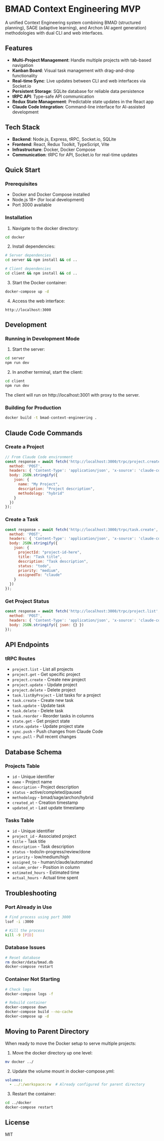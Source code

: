 # BMAD Context Engineering MVP

A unified Context Engineering system combining BMAD (structured planning), SAGE (adaptive learning), and Archon (AI agent generation) methodologies with dual CLI and web interfaces.

## Features

- **Multi-Project Management**: Handle multiple projects with tab-based navigation
- **Kanban Board**: Visual task management with drag-and-drop functionality
- **Real-time Sync**: Live updates between CLI and web interfaces via Socket.io
- **Persistent Storage**: SQLite database for reliable data persistence
- **tRPC API**: Type-safe API communication
- **Redux State Management**: Predictable state updates in the React app
- **Claude Code Integration**: Command-line interface for AI-assisted development

## Tech Stack

- **Backend**: Node.js, Express, tRPC, Socket.io, SQLite
- **Frontend**: React, Redux Toolkit, TypeScript, Vite
- **Infrastructure**: Docker, Docker Compose
- **Communication**: tRPC for API, Socket.io for real-time updates

## Quick Start

### Prerequisites

- Docker and Docker Compose installed
- Node.js 18+ (for local development)
- Port 3000 available

### Installation

1. Navigate to the docker directory:
```bash
cd docker
```

2. Install dependencies:
```bash
# Server dependencies
cd server && npm install && cd ..

# Client dependencies  
cd client && npm install && cd ..
```

3. Start the Docker container:
```bash
docker-compose up -d
```

4. Access the web interface:
```
http://localhost:3000
```

## Development

### Running in Development Mode

1. Start the server:
```bash
cd server
npm run dev
```

2. In another terminal, start the client:
```bash
cd client
npm run dev
```

The client will run on http://localhost:3001 with proxy to the server.

### Building for Production

```bash
docker build -t bmad-context-engineering .
```

## Claude Code Commands

### Create a Project
```javascript
// From Claude Code environment
const response = await fetch('http://localhost:3000/trpc/project.create', {
  method: 'POST',
  headers: { 'Content-Type': 'application/json', 'x-source': 'claude-code' },
  body: JSON.stringify({
    json: {
      name: "My Project",
      description: "Project description",
      methodology: "hybrid"
    }
  })
});
```

### Create a Task
```javascript
const response = await fetch('http://localhost:3000/trpc/task.create', {
  method: 'POST',
  headers: { 'Content-Type': 'application/json', 'x-source': 'claude-code' },
  body: JSON.stringify({
    json: {
      projectId: "project-id-here",
      title: "Task title",
      description: "Task description",
      status: "todo",
      priority: "medium",
      assignedTo: "claude"
    }
  })
});
```

### Get Project Status
```javascript
const response = await fetch('http://localhost:3000/trpc/project.list', {
  method: 'POST',
  headers: { 'Content-Type': 'application/json', 'x-source': 'claude-code' },
  body: JSON.stringify({ json: {} })
});
```

## API Endpoints

### tRPC Routes

- `project.list` - List all projects
- `project.get` - Get specific project
- `project.create` - Create new project
- `project.update` - Update project
- `project.delete` - Delete project
- `task.listByProject` - List tasks for a project
- `task.create` - Create new task
- `task.update` - Update task
- `task.delete` - Delete task
- `task.reorder` - Reorder tasks in columns
- `state.get` - Get project state
- `state.update` - Update project state
- `sync.push` - Push changes from Claude Code
- `sync.pull` - Pull recent changes

## Database Schema

### Projects Table
- `id` - Unique identifier
- `name` - Project name
- `description` - Project description
- `status` - active/completed/paused
- `methodology` - bmad/sage/archon/hybrid
- `created_at` - Creation timestamp
- `updated_at` - Last update timestamp

### Tasks Table
- `id` - Unique identifier
- `project_id` - Associated project
- `title` - Task title
- `description` - Task description
- `status` - todo/in-progress/review/done
- `priority` - low/medium/high
- `assigned_to` - human/claude/automated
- `column_order` - Position in column
- `estimated_hours` - Estimated time
- `actual_hours` - Actual time spent

## Troubleshooting

### Port Already in Use
```bash
# Find process using port 3000
lsof -i :3000

# Kill the process
kill -9 [PID]
```

### Database Issues
```bash
# Reset database
rm docker/data/bmad.db
docker-compose restart
```

### Container Not Starting
```bash
# Check logs
docker-compose logs -f

# Rebuild container
docker-compose down
docker-compose build --no-cache
docker-compose up -d
```

## Moving to Parent Directory

When ready to move the Docker setup to serve multiple projects:

1. Move the docker directory up one level:
```bash
mv docker ../
```

2. Update the volume mount in docker-compose.yml:
```yaml
volumes:
  - ../:/workspace:rw  # Already configured for parent directory
```

3. Restart the container:
```bash
cd ../docker
docker-compose restart
```

## License

MIT
